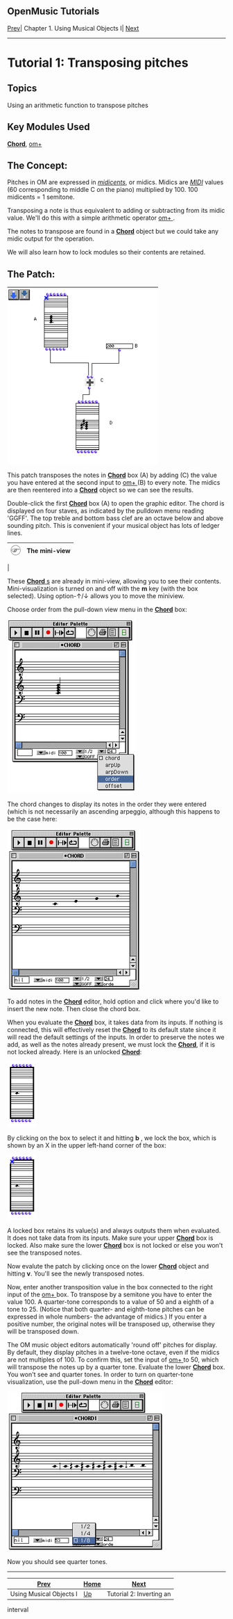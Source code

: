 OpenMusic Tutorials  
---  
[Prev](tut.gen.1-9)| Chapter 1. Using Musical Objects I|
[Next](tut.gen.2)  
  
* * *

# Tutorial 1: Transposing pitches

## Topics

Using an arithmetic function to transpose pitches

## Key Modules Used

[ **Chord**](chord), [ om+ ](omplus)

## The Concept:

Pitches in OM are expressed in [_midicents_](glossary#MIDIC), or midics.
Midics are [_MIDI_](glossary#MIDI) values (60 corresponding to middle C
on the piano) multiplied by 100. 100 midicents = 1 semitone.

Transposing a note is thus equivalent to adding or subtracting from its midic
value. We'll do this with a simple arithmetic operator [ om+ ](omplus).

The notes to transpose are found in a [**Chord**](chord) object but we
could take any midic output for the operation.

We will also learn how to lock modules so their contents are retained.

## The Patch:

![](figures/tutorials/general/1a.png)

This patch transposes the notes in [**Chord**](chord) box (A) by adding
(C) the value you have entered at the second input to [ om+ ](omplus) (B)
to every note. The midics are then reentered into a [**Chord**](chord)
object so we can see the results.

Double-click the first [**Chord**](chord) box (A) to open the graphic
editor. The chord is displayed on four staves, as indicated by the pulldown
menu reading 'GGFF'. The top treble and bottom bass clef are an octave below
and above sounding pitch. This is convenient if your musical object has lots
of ledger lines.

![Note](figures/images/note.gif)|  **The mini-view**  
---|---  
 |

These [**Chord** s](chord) are already in mini-view, allowing you to see
their contents. Mini-visualization is turned on and off with the **m** key
(with the box selected). Using option-↑/↓ allows you to move the miniview.  
  
Choose order from the pull-down view menu in the [**Chord**](chord) box:

![](figures/tutorials/general/1b.png)

The chord changes to display its notes in the order they were entered (which
is not necessarily an ascending arpeggio, although this happens to be the case
here:

![](figures/tutorials/general/1c.png)

To add notes in the [**Chord**](chord) editor, hold option and click
where you'd like to insert the new note. Then close the chord box.

When you evaluate the [**Chord**](chord) box, it takes data from its
inputs. If nothing is connected, this will effectively reset the
[**Chord**](chord) to its default state since it will read the default
settings of the inputs. In order to preserve the notes we add, as well as the
notes already present, we must lock the [**Chord**](chord), if it is not
locked already. Here is an unlocked [**Chord**](chord):

![](figures/tutorials/general/1d.png)

By clicking on the box to select it and hitting **b** , we lock the box, which
is shown by an X in the upper left-hand corner of the box:

![](figures/tutorials/general/1e.png)

A locked box retains its value(s) and always outputs them when evaluated. It
does not take data from its inputs. Make sure your upper
[**Chord**](chord) box is locked. Also make sure the lower
[**Chord**](chord) box is not locked or else you won't see the transposed
notes.

Now evalute the patch by clicking once on the lower [**Chord**](chord)
object and hitting **v**. You'll see the newly transposed notes.

Now, enter another transposition value in the box connected to the right input
of the [ om+ ](omplus) box. To transpose by a semitone you have to enter
the value 100. A quarter-tone corresponds to a value of 50 and a eighth of a
tone to 25. (Notice that both quarter- and eighth-tone pitches can be
expressed in whole numbers- the advantage of midics.) If you enter a positive
number, the original notes will be transposed up, otherwise they will be
transposed down.

The OM music object editors automatically 'round off' pitches for display. By
default, they display pitches in a twelve-tone octave, even if the midics are
not multiples of 100. To confirm this, set the input of [ om+ ](omplus)
to 50, which will transpose the notes up by a quarter tone. Evaluate the lower
[**Chord**](chord) box. You won't see and quarter tones. In order to turn
on quarter-tone visualization, use the pull-down menu in the
[**Chord**](chord) editor:

![](figures/tutorials/general/1f.png)

Now you should see quarter tones.

* * *

[Prev](tut.gen.1-9)| [Home](index)| [Next](tut.gen.2)  
---|---|---  
Using Musical Objects I| [Up](tut.gen.1-9)| Tutorial 2: Inverting an
interval

